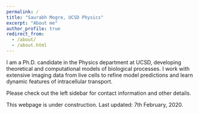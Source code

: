 ```yaml
---
permalink: /
title: "Saurabh Mogre, UCSD Physics"
excerpt: "About me"
author_profile: true
redirect_from: 
  - /about/
  - /about.html
---
```


I am a Ph.D. candidate in the Physics department at UCSD, developing theoretical and computational models of biological processes. I work with extensive imaging data from live cells to refine model predictions and learn dynamic features of intracellular transport. 

Please check out the left sidebar for contact information and other details.

This webpage is under construction. Last updated: 7th February, 2020.
